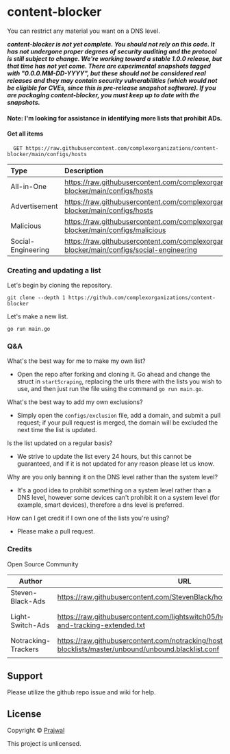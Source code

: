# content-blocker

You can restrict any material you want on a DNS level.

***content-blocker is not yet complete. You should not rely on this code. It has not undergone proper degrees of security auditing and the protocol is still subject to change. We're working toward a stable 1.0.0 release, but that time has not yet come. There are experimental snapshots tagged with "0.0.0.MM-DD-YYYY", but these should not be considered real releases and they may contain security vulnerabilities (which would not be eligible for CVEs, since this is pre-release snapshot software). If you are packaging content-blocker, you must keep up to date with the snapshots.***

#### Note: I'm looking for assistance in identifying more lists that prohibit ADs.

#### Get all items

```http
  GET https://raw.githubusercontent.com/complexorganizations/content-blocker/main/configs/hosts
```

| Type     | Description                |
| :------- | :------------------------- |
| All-in-One | https://raw.githubusercontent.com/complexorganizations/content-blocker/main/configs/hosts |
| Advertisement | https://raw.githubusercontent.com/complexorganizations/content-blocker/main/configs/hosts |
| Malicious | https://raw.githubusercontent.com/complexorganizations/content-blocker/main/configs/malicious |
| Social-Engineering | https://raw.githubusercontent.com/complexorganizations/content-blocker/main/configs/social-engineering |


### Creating and updating a list
Let's begin by cloning the repository.
```
git clone --depth 1 https://github.com/complexorganizations/content-blocker
```
Let's make a new list.
```
go run main.go
```


### Q&A
What's the best way for me to make my own list?
- Open the repo after forking and cloning it. Go ahead and change the struct in `startScraping`, replacing the urls there with the lists you wish to use, and then just run the file using the command `go run main.go`.

What's the best way to add my own exclusions?
- Simply open the `configs/exclusion` file, add a domain, and submit a pull request; if your pull request is merged, the domain will be excluded the next time the list is updated.

Is the list updated on a regular basis?
- We strive to update the list every 24 hours, but this cannot be guaranteed, and if it is not updated for any reason please let us know.

Why are you only banning it on the DNS level rather than the system level?
- It's a good idea to prohibit something on a system level rather than a DNS level, however some devices can't prohibit it on a system level (for example, smart devices), therefore a dns level is preferred.

How can I get credit if I own one of the lists you're using?
- Please make a pull request.


### Credits
Open Source Community

| Author                 | URL                    | License                |
| ---------------------  | ---------------------  | ---------------------  |
| Steven-Black-Ads       | https://raw.githubusercontent.com/StevenBlack/hosts/master/hosts | MIT |
| Light-Switch-Ads       | https://raw.githubusercontent.com/lightswitch05/hosts/master/docs/lists/ads-and-tracking-extended.txt | Apache License 2.0 |
| Notracking-Trackers    | https://raw.githubusercontent.com/notracking/hosts-blocklists/master/unbound/unbound.blacklist.conf | UNKNOWN |
|                        |                        |                        |


## Support

Please utilize the github repo issue and wiki for help.


## License
Copyright © [Prajwal](https://github.com/prajwal-koirala)

This project is unlicensed.
